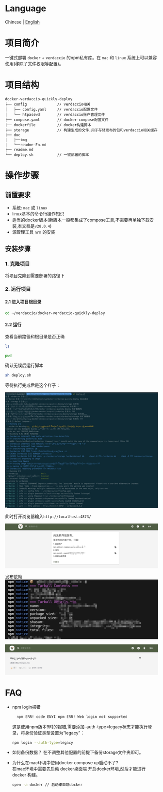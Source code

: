 # Language

Chinese |  <a href="./doc/readme-En.md">English</a>

# 项目简介

一键式部署 `docker` + `verdaccio` 的npm私有库。在 `mac` 和 `linux` 系统上可以兼容使用(移除了文件权限等配置)。

# 项目结构
```
docker-verdaccio-quickly-deploy
├── config              // verdaccio相关
│   ├── config.yaml     // verdaccio配置文件 
│   └── htpasswd        // verdaccio账户管理文件
├── compose.yaml        // docker-compose配置文件
├── dockerfile          // docker构建脚本
├── storage             // 构建生成的文件,用于存储发布的包和verdaccio相关缓存
├── doc                 
│   ├──img						
│   └──readme-En.md		
├── readme.md				
└── deploy.sh           // 一键部署的脚本

```



# 操作步骤
## 前置要求
-	系统:	`mac` 或 `linux`
-	linux基本的命令行操作知识
 -	适当的docker版本(新版本一般都集成了compose工具,不需要再单独下载安装,本文档是`v28.0.4`)
- 源管理工具 `nrm` 的安装 

## 安装步骤
### 1. 克隆项目
将项目克隆到需要部署的路径下

### 2. 运行项目
#### 2.1 进入项目根目录
```bash
cd ~/verdaccio/docker-verdaccio-quickly-deploy
```
#### 2.2 运行
查看当前路径和根目录是否正确
```bash
ls
```
```bash
pwd
```
确认无误后运行脚本
```bash
sh deploy.sh
```

等待执行完成后是这个样子：

![运行成功截图](./doc/img/1.jpg)



此时打开浏览器输入`http://localhost:4873/`

![web](./doc/img/2.jpg)


发布依赖
![发布成功](./doc/img/3.jpg)



![发布成功](./doc/img/4.jpg)





# FAQ
- npm login报错

  ```bash
    npm ERR! code ENYI npm ERR! Web login not supported
  ```

  这是使用npm版本9时的报错,需要添加–auth-type=legacy标志才能执行登录，将身份验证类型设置为“legacy”：

  ```bash
  npm login --auth-type=legacy
  ```

- 如何备份数据？
  在不调整其他配置的前提下备份storage文件夹即可。

- 为什么在mac环境中使用docker compose up启动不了? <br/>
  在mac环境中需要先启动 docker桌面端 开启docker环境,然后才能进行docker 构建。
  ```bash
  open -a docker // 启动桌面端docker 
  ```
